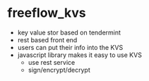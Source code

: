 # freeflow_kvs

- key value stor based on tendermint
- rest based front end
- users can put their info into the KVS
- javascript library makes it easy to use KVS
   - use rest service
   - sign/encrypt/decrypt


